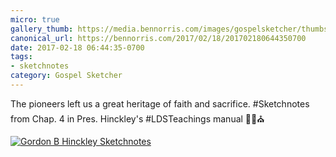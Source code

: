 ```yaml
---
micro: true
gallery_thumb: https://media.bennorris.com/images/gospelsketcher/thumbs/hinckley-teachings-4.jpg
canonical_url: https://bennorris.com/2017/02/18/201702180644350700
date: 2017-02-18 06:44:35-0700
tags:
- sketchnotes
category: Gospel Sketcher
---
```


The pioneers left us a great heritage of faith and sacrifice. #Sketchnotes from Chap. 4 in Pres. Hinckley's #LDSTeachings manual ✍🏼⛪️

[![Gordon B Hinckley Sketchnotes](https://media.bennorris.com/images/gospelsketcher/general/hinckley-teachings-4.jpg)](https://media.bennorris.com/images/gospelsketcher/general/hinckley-teachings-4.jpg)
